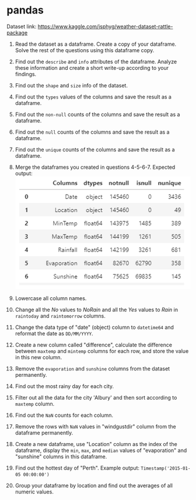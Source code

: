 # pandas

Dataset link: https://www.kaggle.com/jsphyg/weather-dataset-rattle-package

1. Read the dataset as a dataframe. Create a copy of your dataframe. Solve the rest of the questions using this dataframe copy.

2. Find out the `describe` and `info` attributes of the dataframe. Analyze these information and create a short write-up according to your findings.

3. Find out the `shape` and `size` info of the dataset.

4. Find out the `types` values of the columns and save the result as a dataframe.

5. Find out the `non-null` counts of the columns and save the result as a dataframe.

6. Find out the `null` counts of the columns and save the result as a dataframe.

7. Find out the `unique` counts of the columns and save the result as a dataframe.

8. Merge the dataframes you created in questions 4-5-6-7.
Expected output:
![example result](pic.png)

9. Lowercase all column names.

10. Change all the *No* values to *NoRain* and all the *Yes* values to *Rain* in `raintoday` and `raintomorrow` columns.

11. Change the data type of "date" (object) column to `datetime64` and reformat the date as `DD/MM/YYYY`.

12. Create a new column called "difference", calculate the difference between `maxtemp` and `mintemp` columns for each row, and store the value in this new column.

13. Remove the `evaporation` and `sunshine` columns from the dataset permanently.

14. Find out the most rainy day for each city.

15. Filter out all the data for the city 'Albury' and then sort according to `maxtemp` column.

16. Find out the `NaN` counts for each column.

17. Remove the rows with `NaN` values in "windgustdir" column from the dataframe permanently.

18. Create a new dataframe, use "Location" column as the index of the dataframe, display the `min`, `max`, and `median` values of "evaporation" and "sunshine" columns in this dataframe.

19. Find out the hottest day of "Perth". Example output:
```Timestamp('2015-01-05 00:00:00')```

20. Group your dataframe by location and find out the averages of all numeric values.
